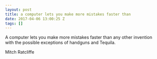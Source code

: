 ```yaml
---
layout: post
title: a computer lets you make more mistakes faster than
date: 2017-04-06 13:00:25 Z
tags: []
---
```

A computer lets you make more mistakes faster than any other invention with the possible exceptions of handguns and Tequila.

Mitch Ratcliffe

